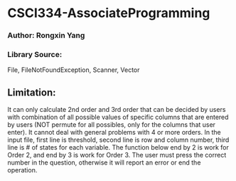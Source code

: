 # CSCI334-AssociateProgramming
### Author: Rongxin Yang

### Library Source: 
File, FileNotFoundException, Scanner, Vector

## Limitation:
It can only calculate 2nd order and 3rd order that can be decided by users with combination of all possible values of specific columns that are entered by users (NOT permute for all possibles, only for the columns that user enter). 
It cannot deal with general problems with 4 or more orders. 
In the input file, first line is threshold, second line is row and column number, third line is # of states for each variable. 
The function below end by 2 is work for Order 2, and end by 3 is work for Order 3. 
The user must press the correct number in the question, otherwise it will report an error or end the operation.

